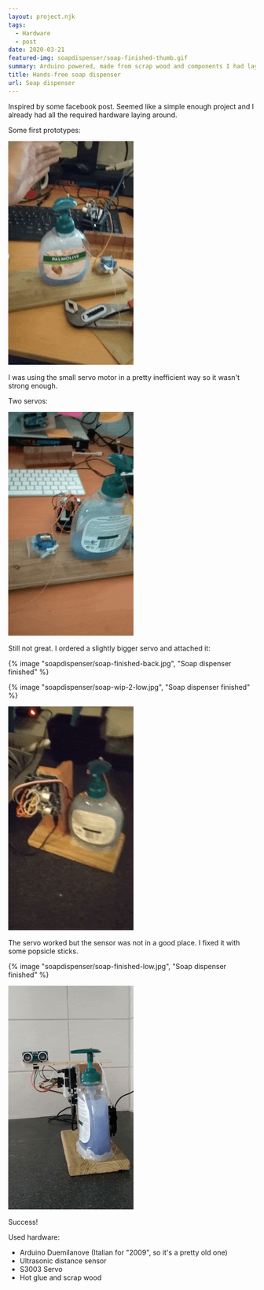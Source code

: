 ```yaml
---
layout: project.njk
tags: 
  - Hardware
  - post
date: 2020-03-21
featured-img: soapdispenser/soap-finished-thumb.gif
summary: Arduino powered, made from scrap wood and components I had laying around.
title: Hands-free soap dispenser
url: Soap dispenser
---
```


Inspired by some facebook post. Seemed like a simple enough project and I already had all the required hardware laying around. 

Some first prototypes:

![](/img/soapdispenser/soap-wip-1-lq.gif)

I was using the small servo motor in a pretty inefficient way so it wasn't strong enough.

Two servos:

![](/img/soapdispenser/soap-wip-2.gif)

Still not great. I ordered a slightly bigger servo and attached it:


{% image "soapdispenser/soap-finished-back.jpg", "Soap dispenser finished" %}

{% image "soapdispenser/soap-wip-2-low.jpg", "Soap dispenser finished" %}

![](/img/soapdispenser/soap-wip-fail.gif)

The servo worked but the sensor was not in a good place. I fixed it with some popsicle sticks.

{% image "soapdispenser/soap-finished-low.jpg", "Soap dispenser finished" %}

![](/img/soapdispenser/soap-finished.gif)

Success!

Used hardware: 
  - Arduino Duemilanove (Italian for "2009", so it's a pretty old one)
  - Ultrasonic distance sensor
  - S3003 Servo
  - Hot glue and scrap wood


<!-- 
 <video controls="true" allowfullscreen="true" poster="/img/soapdispenser/soap-finished.gif">
    <source src="/img/soapdispenser/soap-finished-fail.mp4" type="video/mp4">
  </video> -->
